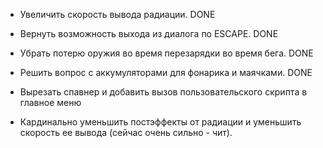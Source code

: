 * Увеличить скорость вывода радиации. DONE

* Вернуть возможность выхода из диалога по ESCAPE. DONE

* Убрать потерю оружия во время перезарядки во время бега. DONE

* Решить вопрос с аккумуляторами для фонарика и маячками. DONE
* Вырезать спавнер и добавить вызов пользовательского скрипта в
главное меню
* Кардинально уменьшить постэффекты от радиации и уменьшить скорость
  ее вывода (сейчас очень сильно - чит).
